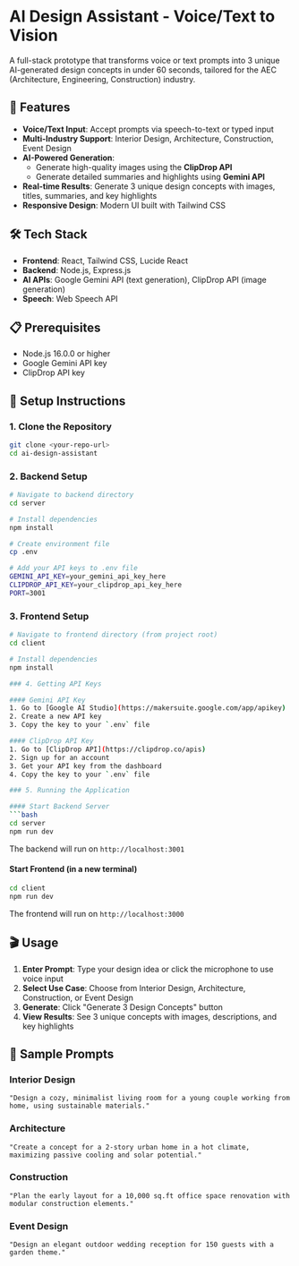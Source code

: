# AI Design Assistant - Voice/Text to Vision

A full-stack prototype that transforms voice or text prompts into 3 unique AI-generated design concepts in under 60 seconds, tailored for the AEC (Architecture, Engineering, Construction) industry.

## 🎯 Features

- **Voice/Text Input**: Accept prompts via speech-to-text or typed input
- **Multi-Industry Support**: Interior Design, Architecture, Construction, Event Design
- **AI-Powered Generation**:
  -  Generate high-quality images using the **ClipDrop API**
  -  Generate detailed summaries and highlights using **Gemini API**
- **Real-time Results**: Generate 3 unique design concepts with images, titles, summaries, and key highlights
- **Responsive Design**: Modern UI built with Tailwind CSS

## 🛠️ Tech Stack

- **Frontend**: React, Tailwind CSS, Lucide React
- **Backend**: Node.js, Express.js
- **AI APIs**: Google Gemini API (text generation), ClipDrop API (image generation)
- **Speech**: Web Speech API

## 📋 Prerequisites

- Node.js 16.0.0 or higher
- Google Gemini API key
- ClipDrop API key

## 🚀 Setup Instructions

### 1. Clone the Repository

```bash
git clone <your-repo-url>
cd ai-design-assistant
```

### 2. Backend Setup

```bash
# Navigate to backend directory
cd server

# Install dependencies
npm install

# Create environment file
cp .env

# Add your API keys to .env file
GEMINI_API_KEY=your_gemini_api_key_here
CLIPDROP_API_KEY=your_clipdrop_api_key_here
PORT=3001
```

### 3. Frontend Setup

```bash
# Navigate to frontend directory (from project root)
cd client

# Install dependencies
npm install

### 4. Getting API Keys

#### Gemini API Key
1. Go to [Google AI Studio](https://makersuite.google.com/app/apikey)
2. Create a new API key
3. Copy the key to your `.env` file

#### ClipDrop API Key
1. Go to [ClipDrop API](https://clipdrop.co/apis)
2. Sign up for an account
3. Get your API key from the dashboard
4. Copy the key to your `.env` file

### 5. Running the Application

#### Start Backend Server
```bash
cd server
npm run dev
```
The backend will run on `http://localhost:3001`

#### Start Frontend (in a new terminal)
```bash
cd client
npm run dev
```
The frontend will run on `http://localhost:3000`

## 🎬 Usage

1. **Enter Prompt**: Type your design idea or click the microphone to use voice input
2. **Select Use Case**: Choose from Interior Design, Architecture, Construction, or Event Design
3. **Generate**: Click "Generate 3 Design Concepts" button
4. **View Results**: See 3 unique concepts with images, descriptions, and key highlights

## 📝 Sample Prompts

### Interior Design
```
"Design a cozy, minimalist living room for a young couple working from home, using sustainable materials."
```

### Architecture
```
"Create a concept for a 2-story urban home in a hot climate, maximizing passive cooling and solar potential."
```

### Construction
```
"Plan the early layout for a 10,000 sq.ft office space renovation with modular construction elements."
```

### Event Design
```
"Design an elegant outdoor wedding reception for 150 guests with a garden theme."
```
